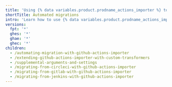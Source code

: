 ```yaml
---
title: 'Using {% data variables.product.prodname_actions_importer %} to automate migrations'
shortTitle: Automated migrations
intro: 'Learn how to use {% data variables.product.prodname_actions_importer %} to migrate your CI/CD workflows to {% data variables.product.prodname_actions %}.'
versions:
  fpt: '*'
  ghes: '*'
  ghae: '*'
  ghec: '*'
children:
  - /automating-migration-with-github-actions-importer
  - /extending-github-actions-importer-with-custom-transformers
  - /supplemental-arguments-and-settings
  - /migrating-from-circleci-with-github-actions-importer
  - /migrating-from-gitlab-with-github-actions-importer
  - /migrating-from-jenkins-with-github-actions-importer
---
```


